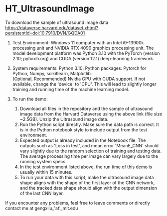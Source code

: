 # HT_UltrasoundImage

To download the sample of ultrasound image data: https://dataverse.harvard.edu/dataset.xhtml?persistentId=doi:10.7910/DVN/GQDA01

1. Test Environment: Windows 11 computer with an Intel i9-13900k processing unit and NVIDIA RTX 4090 graphics processing unit. The model development platform was Python 3.10 with the PyTorch (version 2.10; pytorch.org) and CUDA (version 12.1) deep-learning framework.
   
2. System requirements:
   Python 3.10; Python packages: Pytorch for Python, Numpy, scikitlearn, Matplotlib.  
   (Optional, Recommended) Nvidia GPU with CUDA support. If not available, change the 'device' to 'CPU'. This will lead to slightly longer training and running time of the machine learning model. 

3. To run the demo:
   1. Download all files in the repository and the sample of ultrasound image data from the Harvard Dataverse using the above link (file size ~2.5GB). Unzip the Ultrasound image data. 
   2. Run the Python script directly. Make sure the data path is correct. It is in the Python notebook style to include output from the test environment.
   3. Expected output is already included in the Notebook file. The outputs such as 'Loss in test', and mean error 'MeanE_CNN' should vary slightly due to the random selection of training and testing data. The average processing time per image can vary largely due to the running system specs.
   4. In the test environment listed above, the run time of this demo is usually within 15 minutes.
   5. To run your data with this script, make the ultrasound image data shape aligns with the shape of the first layer of the CNN network, and the tracked data shape should align with the output dimension of the last CNN layer.       

If you encounter any problems, feel free to leave comments or directly contact me at gengxilu_'at'_mit.edu
